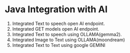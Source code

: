 # Java Integration with AI

1) Integrated Text to speech open AI endpoint.
2) Integrated GET models open AI endpoint.
3) Integrated Text to speech using OLLAMA(gemma2).
4) Integrated Image to Text using OLLAMA(moondream)
5) Integrated Text to Text using google GEMINI
